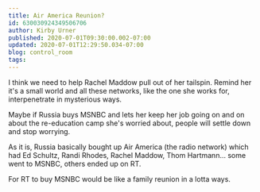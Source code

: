 ```yaml
---
title: Air America Reunion?
id: 630030924349506706
author: Kirby Urner
published: 2020-07-01T09:30:00.002-07:00
updated: 2020-07-01T12:29:50.034-07:00
blog: control_room
tags: 
---
```


[](https://www.flickr.com/photos/kirbyurner/3978092676/)

I think we need to help Rachel Maddow pull out of her tailspin. Remind her it's a small world and all these networks, like the one she works for, interpenetrate in mysterious ways.

Maybe if Russia buys MSNBC and lets her keep her job going on and on about the re-education camp she's worried about, people will settle down and stop worrying. 

As it is, Russia basically bought up Air America (the radio network) which had Ed Schultz, Randi Rhodes, Rachel Maddow, Thom Hartmann... some went to MSNBC, others ended up on RT. 

For RT to buy MSNBC would be like a family reunion in a lotta ways.